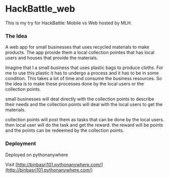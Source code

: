 # HackBattle_web

This is my try for HackBattle: Mobile vs Web hosted by MLH.

### The Idea

A web app for small businesses that uses recycled materials to make products. The app provide them a local collection pointes that has local users and houses that provide the materials.

Imagine that I a small business that uses plastic bags to produce cloths. For me to use this plastic it has to undergo a process and it has to be in some condition. This takes a lot of time and consume the business resources. So the idea is to make these processes done by the local users or the collection points.

small businesses will deal directly with the collection points to describe their needs and the collection points will deal with the local users to get the materials.

collection points will post them as tasks that can be done by the local users. then local user will do the task and get the reward. the reward will be points and the points can be redeemed by the collection points.

### Deployment

Deployed on pythonanywhere

Visit [http://binbasri101.pythonanywhere.com/](http://binbasri101.pythonanywhere.com/)